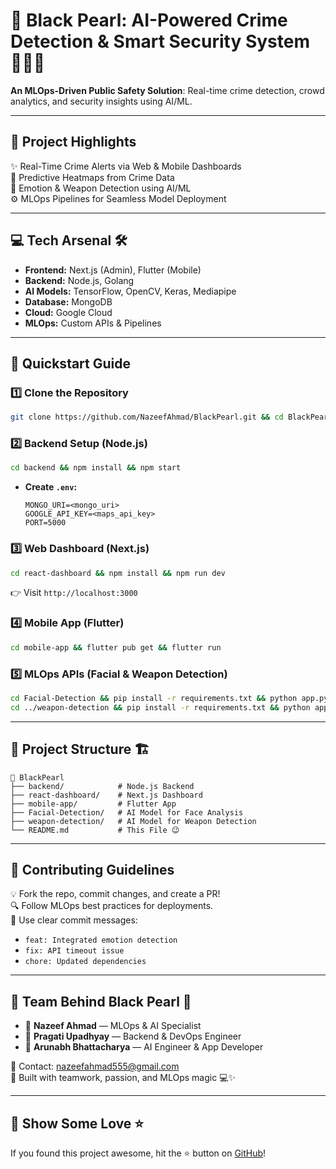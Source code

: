 # 🚀 Black Pearl: AI-Powered Crime Detection & Smart Security System 🕵️‍♂️💡

**An MLOps-Driven Public Safety Solution**: Real-time crime detection, crowd analytics, and security insights using AI/ML.

---

## 🌟 Project Highlights
✨ Real-Time Crime Alerts via Web & Mobile Dashboards  
🔮 Predictive Heatmaps from Crime Data  
🧠 Emotion & Weapon Detection using AI/ML  
⚙️ MLOps Pipelines for Seamless Model Deployment  

---

## 💻 Tech Arsenal 🛠️
- **Frontend:** Next.js (Admin), Flutter (Mobile)
- **Backend:** Node.js, Golang
- **AI Models:** TensorFlow, OpenCV, Keras, Mediapipe
- **Database:** MongoDB
- **Cloud:** Google Cloud
- **MLOps:** Custom APIs & Pipelines

---

## 🚀 Quickstart Guide
### 1️⃣ Clone the Repository
```bash
git clone https://github.com/NazeefAhmad/BlackPearl.git && cd BlackPearl
```
### 2️⃣ Backend Setup (Node.js)
```bash
cd backend && npm install && npm start
```
- **Create `.env`:**
  ```env
  MONGO_URI=<mongo_uri>
  GOOGLE_API_KEY=<maps_api_key>
  PORT=5000
  ```

### 3️⃣ Web Dashboard (Next.js)
```bash
cd react-dashboard && npm install && npm run dev
```
👉 Visit `http://localhost:3000`

### 4️⃣ Mobile App (Flutter)
```bash
cd mobile-app && flutter pub get && flutter run
```
### 5️⃣ MLOps APIs (Facial & Weapon Detection)
```bash
cd Facial-Detection && pip install -r requirements.txt && python app.py
cd ../weapon-detection && pip install -r requirements.txt && python app.py
```
---

## 📂 Project Structure 🏗️
```
📂 BlackPearl
├── backend/            # Node.js Backend
├── react-dashboard/    # Next.js Dashboard
├── mobile-app/         # Flutter App
├── Facial-Detection/   # AI Model for Face Analysis
├── weapon-detection/   # AI Model for Weapon Detection
└── README.md           # This File 😉
```
---

## 🤝 Contributing Guidelines
💡 Fork the repo, commit changes, and create a PR!  
🔍 Follow MLOps best practices for deployments.  
💬 Use clear commit messages:
- `feat: Integrated emotion detection`
- `fix: API timeout issue`
- `chore: Updated dependencies`

---

## 🚀 Team Behind Black Pearl 🚀
- 👤 **Nazeef Ahmad** — MLOps & AI Specialist  
- 👤 **Pragati Upadhyay** — Backend & DevOps Engineer  
- 👤 **Arunabh Bhattacharya** — AI Engineer & App Developer  

📧 Contact: [nazeefahmad555@gmail.com](mailto:nazeefahmad555@gmail.com)  
💙 Built with teamwork, passion, and MLOps magic 💻✨

---

## 💙 Show Some Love ⭐
If you found this project awesome, hit the ⭐ button on [GitHub](https://github.com/NazeefAhmad/BlackPearl)!
